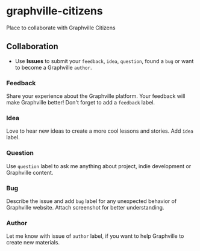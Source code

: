 # graphville-citizens
Place to collaborate with Graphville Citizens 

## Collaboration

- Use **Issues** to submit your `feedback`, `idea`, `question`, found a `bug` or want to become a Graphville `author`.

### Feedback
Share your experience about the Graphville platform. Your feedback will make Graphville better! Don't forget to add a `feedback` label.

### Idea
Love to hear new ideas to create a more cool lessons and stories. Add `idea` label.

### Question
Use `question` label to ask me anything about project, indie development or Graphville content.

### Bug
Describe the issue and add `bug` label for any unexpected behavior of Graphville website. Attach screenshot for better understanding.

### Author
Let me know with issue of `author` label, if you want to help Graphville to create new materials.

